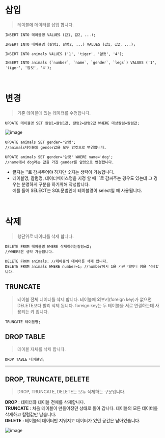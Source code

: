 # 삽입
>테이블에 데이터를 삽입 합니다.

```
INSERT INTO 테이블명 VALUES (값1, 값2, ...);

INSERT INTO 테이블명 (칼럼1, 칼럼2, ...) VALUES (값1, 값2, ...);
```
```
INSERT INTO animals VALUES ('1', 'tiger', '암컷', '4');

INSERT INTO animals (`number`, `name`, `gender`, `legs`) VALUES ('1', 'tiger', '암컷', '4');
```

<br/>

# 변경
>기존 테이블에 있는 데이터를 수정합니다.

```
UPDATE 테이블명 SET 칼럼1=칼럼1값, 칼럼2=칼럼2값 WHERE 대상칼럼=칼럼값;
```
![image](https://user-images.githubusercontent.com/102468071/160992306-586dbdbe-6da3-4138-a0de-1259ef5d303d.png)
```
UPDATE animals SET gender='암컷';
//animals테이블의 gender값을 모두 암컷으로 변경합니다.

UPDATE animals SET gender='암컷' WHERE name='dog';
//name에서 dog라는 값을 가진 gender를 암컷으로 변경합니다.
```
- 글자는 ''로 감싸주어야 하지만 숫자는 생략이 가능합니다.
- 테이블명, 칼럼명, 데이터베이스명을 지정 할 때 ``로 감싸주는 경우도 있는데 그 경우는 분명하게 구분을 하기위해 작성합니다.   
   예를 들어 SELECT는 SQL문법인데 테이블명이 select일 때 사용됩니다.   

<br/>

# 삭제
>행단위로 데이터를 삭제 합니다.

```
DELETE FROM 테이블명 WHERE 삭제하려는칼럼=값;
//WHERE은 생략 가능합니다.
```
```
DELETE FROM animals; //테이블의 데이터를 삭제 합니다.
DELETE FROM animals WHERE number=1; //number에서 1을 가진 데이터 행을 삭제합니다.
```

## TRUNCATE
>테이블 전체 데이터를 삭제 합니다.
>테이블에 외부키(foreign key)가 없으면 DELETE보다 빨리 삭제 됩니다.
>foreign key는 두 테이블을 서로 연결하는데 사용되는 키 입니다.

```
TRUNCATE 테이블명;
```

## DROP TABLE
>테이블 자체를 삭제 합니다.

```
DROP TABLE 테이블명;
```

- - -

## DROP, TRUNCATE, DELETE
>DROP, TRUNCATE, DELETE는 모두 삭제하는 구문입니다.

**DROP** : 데이터와 테이블 전체를 삭제합니다.   
**TRUNCATE** : 처음 테이블이 만들어졌던 상태로 돌아 갑니다. 테이블의 모든 데이터를 삭제하고 칼럼값만 남습니다.   
**DELETE** :  테이블의 데이터만 지워지고 데이터가 있던 공간은 남아있습니다.

![image](https://user-images.githubusercontent.com/102468071/160998119-444df9fa-4260-4f39-b09a-1c94f869f7ed.png)